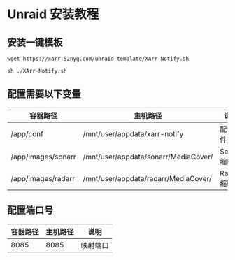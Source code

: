 # Unraid 安装教程


## 安装一键模板
```
wget https://xarr.52nyg.com/unraid-template/XArr-Notify.sh

sh ./XArr-Notify.sh
```

## 配置需要以下变量
| 容器路径 | 主机路径 | 说明 |
|--------------|--------------|--------|
| /app/conf | /mnt/user/appdata/xarr-notify | 配置文件夹 |
| /app/images/sonarr | /mnt/user/appdata/sonarr/MediaCover/ | Sonarr 缩略图 |
| /app/images/radarr | /mnt/user/appdata/radarr/MediaCover/ | Radarr 缩略图 |

## 配置端口号
| 容器路径 | 主机路径 | 说明 |
|--------------|--------------|--------|
| 8085 | 8085 | 映射端口 |